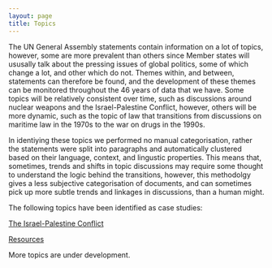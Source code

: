 ```yaml
---
layout: page
title: Topics
---
```


The UN General Assembly statements contain information on a lot of topics, however, some are more prevalent than others since Member states will ususally talk about the pressing issues of global politics, some of which change a lot, and other which do not. Themes within, and between, statements can therefore be found, and the development of these themes can be monitored throughout the 46 years of data that we have. Some topics will be relatively consistent over time, such as discussions around nuclear weapons and the Israel-Palestine Conflict, however, others will be more dynamic, such as the topic of law that transitions from discussions on maritime law in the 1970s to the war on drugs in the 1990s.

In identiying these topics we performed no manual categorisation, rather the statements were split into paragraphs and automatically clustered based on their language, context, and lingustic properties. This means that, sometimes, trends and shifts in topic discussions may require some thought to understand the logic behind the transitions, however, this methodolgy gives a less subjective categorisation of documents, and can sometimes pick up more subtle trends and linkages in discussions, than a human might.

The following topics have been identified as case studies:

<a href = "{{ site.baseurl }}/topics/topic_5">The Israel-Palestine Conflict</a>

<a href = "{{ site.baseurl }}/topics/topic_9">Resources</a>

More topics are under development.